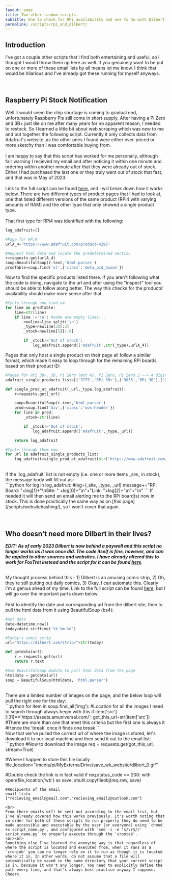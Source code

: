 ```yaml
---
layout: page
title: Two other random scripts
subtitle: One to check for RPi availability and one to do with Dilbert comics
permalink: /scripts/rpi_and_dilbert/
---
```


## Introduction
I've got a couple other scripts that I find both entertaining and useful, so I thought I would throw them up here as well. If you genuinely want to be put on one or more of these email lists by all means let me know. I think that would be hilarious and I've already got these running for myself anyways.<br><br>
<br>
## Raspberry Pi Stock Notification
Well it would seem the chip shortage is coming to gradual end, unfortunately Raspberry Pis still come in short supply. After having a Pi Zero and 3B+ just die on me after many years for no apparent reason, I needed to restock. So I learned a little bit about web scraping which was new to me and put together the following script. Currently it only collects data from Adafruit's website, as the other ones I found were either over-priced or more sketchy than I was comfortable buying from.
<br><br>
I am happy to say that this script has worked for me personally, although fair warning I recieved my email and after noticing it within one minute and ordering within another minute after that they were already out of stock. Either I had purchased the last one or they truly went out of stock that fast, and that was in May of 2023.
<br><br>
Link to the full script can be found <a href="https://raw.githubusercontent.com/fe-moldark/wesleykent-website/gh-pages/assets/scripts/adafruit_stock.py" target="_blank" rel="noopener noreferrer">here</a>, and I will break down how it works below. There are two different types of product pages that I had to look at, one that listed different versions of the same product (RPi4 with varying amounts of RAM) and the other type that only showed a single product type.
<br><br>
That first type for RPi4 was identified with the following:
```python
log_adafruit=[]

#Page for RPi4
urlA_4='https://www.adafruit.com/product/4295'

#Request html data and locate the predetermined section
r=requests.get(urlA_4)
soup=BeautifulSoup(r.text,'html.parser')
prodTable=soup.find('ol',{'class':'meta_pid_boxes'})
```
Now to find the specific products listed there. If you aren't following what the code is doing, navigate to the url and after using the "inspect" tool you should be able to follow along better. The way this checks for the products' availability should make more sense after that.<br>
```python
#Cycle through and find em
for line in prodTable:
    line=str(line)
    if line !='\n': #some are empty lines...
        newline=line.split('\n')
        _type=newline[3][:3]
        _stock=newline[5][:-8]

        if _stock!='Out of stock':
            log_adafruit.append(('Adafruit',str(_type),urlA_4))
```
Pages that only host a single product on their page all follow a similar format, which made it easy to loop through for the remaining RPi boards based on their product ID:
```python
#Pages for RPi 3B+, 3B, Pi Zero (Not W), Pi Zero, Pi Zero 2 --> 4 digit number is the product ID
adafruit_single_products_list=[('3775','RPi 3B+'),('3055','RPi 3B'),('2885','RPi Zero (Not W)'),('3400','RPi Zero W'),('5291','RPi Zero 2')]

def single_prod_at_adafruit(_url,_type,log_adafruit):
    r=requests.get(_url)

    soup=BeautifulSoup(r.text,'html.parser')
    prod=soup.find('div',{'class':'oos-header'})
    for line in prod:
        _stock=str(line)

        if _stock!='Out of stock':
            log_adafruit.append(('Adafruit',_type,_url))

    return log_adafruit

#Cycle through them now
for url in adafruit_single_products_list:
    log_adafruit=single_prod_at_adafruit(str('https://www.adafruit.com/product/'+url[0]),url[1],log_adafruit)
```
<br>
If the `log_adafruit` list is not empty (i.e. one or more items _are_ in stock), the message body will fill out as:<br>
```python
for log in log_adafruit: #log=(_site, _type, _url)
    message+="RPi Board: "+log[1]+"\nSite: " +log[0]+"\n"+"Link: "+log[2]+"\n"+"\n"
```
If needed it will then send an email alerting me to the RPi board(s) now in stock. This is done practically the same way as on [this page](/scripts/websitehashing/), so I won't cover that again.
<br><br><br>


## Who doesn't need more Dilbert in their lives?
_**EDIT: As of early 2023 Dilbert is now behind a paywall and this script no longer works as it was once did. The code itself is fine, however, and can be applied to other sources and websites. I have already altered this to work for FoxTrot instead and the script for it can be found <a href="https://github.com/fe-moldark/wesleykent-website/blob/gh-pages/assets/scripts/weekly_comic.py" target="_blank" rel="noopener noreferrer">here</a>**_.<br><br>

My thought process behind this - 1) Dilbert is an amusing comic strip, 2) Oh, they're still putting out daily comics, 3) Okay, I can automate this. Clearly I'm a genius ahead of my time. Link to the full script can be found <a href="https://raw.githubusercontent.com/fe-moldark/wesleykent-website/gh-pages/assets/scripts/daily_dilbert.py" target="_blank" rel="noopener noreferrer">here</a>, but I will go over the important parts down below.<br><br>
First to identify the date and corresponding url from the dilbert site, then to pull the html data from it using BeautifulSoup (bs4):<br>
```python
#Get date
date=datetime.now()
today=date.strftime('%Y-%m-%d')

#Today's comic strip
url="https://dilbert.com/strip/"+str(today)

def getdata(url): 
    r = requests.get(url) 
    return r.text

#Use BeautifulSoup module to pull html data from the page
htmldata = getdata(url) 
soup = BeautifulSoup(htmldata, 'html.parser') 
```
<br>
There are a limited number of images on the page, and the below loop will pull the right one for the day:<br>
```python
for item in soup.find_all('img'):
    #Location for all the images I need to search through always begin with this
    if item['src'][:31]=='https://assets.amuniversal.com/':
        got_this_url=str(item['src'])
        #There are more than one that meet this criteria but the first one is always it
        #Hence the 'break' once it finds one
        break
```
<br>
Now that we've pulled the correct url of where the image is stored, let's download it to our local machine and then send it out to the email list:<br>
```python
#Now to download the image
req = requests.get(got_this_url, stream=True)

#Where I happen to store this file locally
file_location="/media/pi/MyExternalDrive/save_wk_website/dilbert_0.gif"

#Double check the link is in fact valid
if req.status_code == 200:
    with open(file_location,'wb') as save:
        shutil.copyfileobj(req.raw, save)

    #Recipients of the email
    email_list=["recieving_email@gmail.com","recieving_email2@outlook.com"]
```
<br>
From there emails will be sent out according to the email list, but I've already covered how this works previously. It's worth noting that in order for both of these scripts to run properly they do need to be made accessible and executable by the user (or everyone) using `chmod +x script_name.py`, and configured with `sed -i -e 's/\r$//' script_name.py` to properly execute through the `crontab`.
<br><br>
Something else I've learned the annoying way is that regardless of where the script is located and executed from, when it runs as a `cronjob` you can no longer rely on it to run as though it is located where it is. In other words, do not assume that a file will automatically be saved in the same directory that your current script is in, because it won't any longer. You need to explicitly define the path every time, and that's always best practice anyway I suppose. Cheers.
